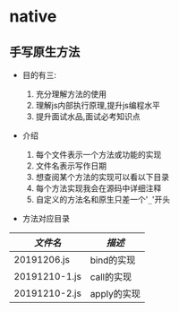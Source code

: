 # native

## 手写原生方法

- 目的有三:
  1. 充分理解方法的使用
  2. 理解js内部执行原理,提升js编程水平
  3. 提升面试水品,面试必考知识点

- 介绍
  1. 每个文件表示一个方法或功能的实现
  2. 文件名表示写作日期
  3. 想查阅某个方法的实现可以看以下目录
  4. 每个方法实现我会在源码中详细注释
  5. 自定义的方法名和原生只差一个'```_```'开头

- 方法对应目录

| *文件名* | *描述* |
| --- | ---|
| 20191206.js | bind的实现 |
| 20191210-1.js | call的实现 |
| 20191210-2.js | apply的实现 |
  
